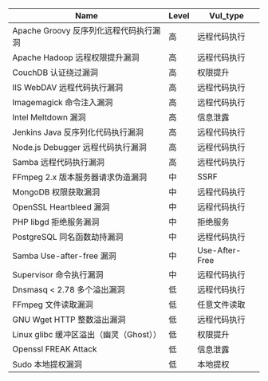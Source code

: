 | Name                               | Level | Vul_type |
| ---------------------------------- | ----- | -------- |
| Apache Groovy 反序列化远程代码执行漏洞 | 高 | 远程代码执行 |
| Apache Hadoop 远程权限提升漏洞 | 高 | 远程代码执行 |
| CouchDB 认证绕过漏洞 | 高 | 权限提升 |
| IIS WebDAV 远程代码执行漏洞 | 高 | 远程代码执行 |
| Imagemagick 命令注入漏洞 | 高 | 远程代码执行   |
| Intel Meltdown 漏洞                 | 高     | 信息泄露     |
| Jenkins Java 反序列化代码执行漏洞           | 高     | 远程代码执行   |
| Node.js Debugger 远程代码执行漏洞 | 高 | 远程代码执行 |
| Samba 远程代码执行漏洞                    | 高     | 远程代码执行   |
| FFmpeg 2.x 版本服务器请求伪造漏洞           | 中     | SSRF     |
| MongoDB 权限获取漏洞 | 中 | 远程代码执行 |
| OpenSSL Heartbleed 漏洞 | 中 | 远程代码执行 |
| PHP libgd 拒绝服务漏洞                  | 中     | 拒绝服务     |
| PostgreSQL  同名函数劫持漏洞               | 中     | 远程代码执行   |
| Samba Use-after-free 漏洞 | 中 | Use-After-Free |
| Supervisor 命令执行漏洞                 | 中     | 远程代码执行   |
| Dnsmasq < 2.78 多个溢出漏洞 | 低 | 远程代码执行 |
| FFmpeg 文件读取漏洞                     | 低     | 任意文件读取   |
| GNU Wget HTTP 整数溢出漏洞 | 低 | 远程代码执行 |
| Linux glibc 缓冲区溢出（幽灵（Ghost））| 低 | 权限提升 |
| Openssl FREAK Attack | 低 | 信息泄露 |
| Sudo 本地提权漏洞                       | 低     | 本地提权     |
